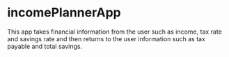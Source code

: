 # incomePlannerApp

This app takes financial information from the user such as income, tax rate and savings rate and then returns to the user information such as tax payable and total savings.
